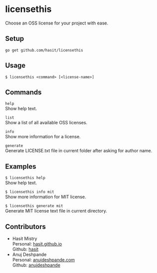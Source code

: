 licensethis
===========

Choose an OSS license for your project with ease.

Setup
-----

```
go get github.com/hasit/licensethis
```

Usage
-----

```
$ licensethis <command> [<license-name>]
```

Commands
--------

`help`<br/> Show help text.

`list`<br/> Show a list of all available OSS licenses.

`info`<br /> Show more information for a license.

`generate`<br /> Generate LICENSE.txt file in current folder after asking for author name.

Examples
--------

`$ licensethis help`<br /> Show help text.

`$ licensethis info mit`<br /> Show more information for MIT license.

`$ licensethis generate mit`<br /> Generate MIT license text file in current directory.

Contributors
------------

-	Hasit Mistry <br /> Personal: [hasit.github.io](http://hasit.github.io/) <br /> Github: [hasit](https://github.com/hasit)
-	Anuj Deshpande <br /> Personal: [anujdeshpande.com](http://www.anujdeshpande.com/) <br /> Github: [anujdeshpande](https://github.com/anujdeshpande/)

